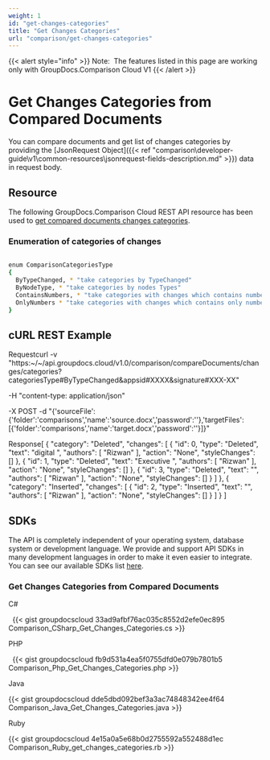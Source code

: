 ```yaml
---
weight: 1
id: "get-changes-categories"
title: "Get Changes Categories"
url: "comparison/get-changes-categories"
---
```


{{< alert style="info" >}}
Note:  The features listed in this page are working only with GroupDocs.Comparison Cloud V1
{{< /alert >}}










# Get Changes Categories from Compared Documents #

You can compare documents and get list of changes categories by providing the [JsonRequest Object]({{< ref "comparison\developer-guide\v1\common-resources\jsonrequest-fields-description.md" >}}) data in request body.

## Resource ##

The following GroupDocs.Comparison Cloud REST API resource has been used to [get compared documents changes categories](https://apireference.groupdocs.cloud/comparison/#!/Changes/PostCategoriesChanges).

### Enumeration of categories of changes ###

```bash 

enum ComparisonCategoriesType
{
  ByTypeChanged, * "take categories by TypeChanged"
  ByNodeType, * "take categories by nodes Types"
  ContainsNumbers, * "take categories with changes which contains numbers"
  OnlyNumbers * "take categories with changes which contains only numbers"
}

 ```

## cURL REST Example ##





 Requestcurl -v "https:~/~/api.groupdocs.cloud/v1.0/comparison/compareDocuments/changes/categories?categoriesType#ByTypeChanged&appsid#XXXX&signature#XXX-XX"

-H "content-type: application/json"

 -X POST -d "{'sourceFile':{'folder':'comparisons','name':'source.docx','password':''},'targetFiles':[{'folder':'comparisons','name':'target.docx','password':''}]}"






 Response[
 {
 "category": "Deleted",
 "changes": [
 {
 "id": 0,
 "type": "Deleted",
 "text": "digital ",
 "authors": [
 "Rizwan"
 ],
 "action": "None",
 "styleChanges": []
 },
 {
 "id": 1,
 "type": "Deleted",
 "text": "Executive ",
 "authors": [
 "Rizwan"
 ],
 "action": "None",
 "styleChanges": []
 },
 {
 "id": 3,
 "type": "Deleted",
 "text": "",
 "authors": [
 "Rizwan"
 ],
 "action": "None",
 "styleChanges": []
 }
 ]
 },
 {
 "category": "Inserted",
 "changes": [
 {
 "id": 2,
 "type": "Inserted",
 "text": "",
 "authors": [
 "Rizwan"
 ],
 "action": "None",
 "styleChanges": []
 }
 ]
 }
]








## SDKs ##

The API is completely independent of your operating system, database system or development language. We provide and support API SDKs in many development languages in order to make it even easier to integrate. You can see our available SDKs list [here](https://github.com/groupdocs-comparison-cloud).

### Get Changes Categories from Compared Documents ###





 C#



 
{{< gist groupdocscloud 33ad9afbf76ac035c8552d2efe0ec895 Comparison_CSharp_Get_Changes_Categories.cs >}}







 PHP



  
{{< gist groupdocscloud fb9d531a4ea5f0755dfd0e079b7801b5 Comparison_Php_Get_Changes_Categories.php >}}







 Java




{{< gist groupdocscloud dde5dbd092bef3a3ac74848342ee4f64 Comparison_Java_Get_Changes_Categories.java >}}







 Ruby




{{< gist groupdocscloud 4e15a0a5e68b0d2755592a552488d1ec Comparison_Ruby_get_changes_categories.rb >}}






